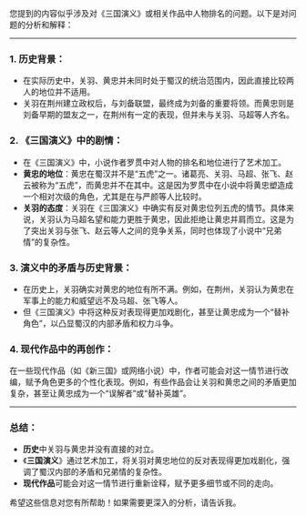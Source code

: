 您提到的内容似乎涉及对《三国演义》或相关作品中人物排名的问题。以下是对问题的分析和解释：

---

### **1. 历史背景：**
- 在实际历史中，关羽、黄忠并未同时处于蜀汉的统治范围内，因此直接比较两人的地位并不适用。
- 关羽在荆州建立政权后，与刘备联盟，最终成为刘备的重要将领。而黄忠则是刘备早期的盟友之一，在荆州有一定的表现，但并未与关羽、马超等人齐名。

### **2. 《三国演义》中的剧情：**
- 在《三国演义》中，小说作者罗贯中对人物的排名和地位进行了艺术加工。
- **黄忠的地位**：黄忠在蜀汉并不是“五虎”之一。诸葛亮、关羽、马超、张飞、赵云被称为“五虎”，而黄忠并不在其中。这是因为罗贯中在小说中将黄忠塑造成一个相对次级的角色，尤其是在与严颜等人比较时。
- **关羽的态度**：关羽在《三国演义》中确实有反对黄忠位列五虎的情节。具体来说，关羽认为马超名望和能力更胜于黄忠，因此拒绝让黄忠并肩而立。这是为了突出关羽与张飞、赵云等人之间的竞争关系，同时也体现了小说中“兄弟情”的复杂性。

### **3. 演义中的矛盾与历史背景：**
- 在历史上，关羽确实对黄忠的地位有所不满。例如，在荆州，关羽认为黄忠在军事上的能力和威望远不及马超、张飞等人。
- 但《三国演义》中将这种反对表现得更加戏剧化，甚至让黄忠成为一个“替补角色”，以凸显蜀汉的内部矛盾和权力斗争。

### **4. 现代作品中的再创作：**
在一些现代作品（如《新三国》或网络小说）中，作者可能会对这一情节进行改编，赋予角色更多的个性化表现。例如，有些作品会让关羽和黄忠之间的矛盾更加复杂，甚至让黄忠成为一个“误解者”或“替补英雄”。

---

### **总结：**
- **历史**中关羽与黄忠并没有直接的对立。
- 《**三国演义**》通过艺术加工，将关羽对黄忠地位的反对表现得更加戏剧化，强调了蜀汉内部的矛盾和兄弟情的复杂性。
- **现代作品**可能会对这一情节进行重新诠释，赋予更多细节或不同的走向。

希望这些信息对您有所帮助！如果需要更深入的分析，请告诉我。